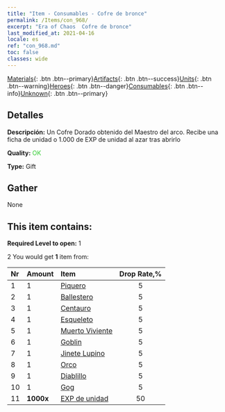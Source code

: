```yaml
---
title: "Item - Consumables - Cofre de bronce"
permalink: /Items/con_968/
excerpt: "Era of Chaos  Cofre de bronce"
last_modified_at: 2021-04-16
locale: es
ref: "con_968.md"
toc: false
classes: wide
---
```

 [Materials](/es/Items/){: .btn .btn--primary}[Artifacts](/es/Items/Artifacts/){: .btn .btn--success}[Units](/es/Items/Units/){: .btn .btn--warning}[Heroes](/es/Items/Heroes/){: .btn .btn--danger}[Consumables](/es/Items/Consumables/){: .btn .btn--info}[Unknown](/es/Items/Unknown/){: .btn .btn--primary}

## Detalles
 **Descripción:** Un Cofre Dorado obtenido del Maestro del arco. Recibe una ficha de unidad o 1.000 de EXP de unidad al azar tras abrirlo

 **Quality:** <span style="color: #32CD32">OK</span>

 **Type:** Gift

## Gather

  None

## This item contains:

 **Required Level to open:** 1

 2 You would get **1** item  from:

  | Nr | Amount |     Item    | Drop Rate,% |
  |:---|:-------|:------------|:---------:|
  | 1 | 1 | [Piquero](/es/Items/unt_190/) | 5 | 
  | 2 | 1 | [Ballestero](/es/Items/unt_191/) | 5 | 
  | 3 | 1 | [Centauro](/es/Items/unt_199/) | 5 | 
  | 4 | 1 | [Esqueleto](/es/Items/unt_208/) | 5 | 
  | 5 | 1 | [Muerto Viviente](/es/Items/unt_209/) | 5 | 
  | 6 | 1 | [Goblin](/es/Items/unt_217/) | 5 | 
  | 7 | 1 | [Jinete Lupino](/es/Items/unt_218/) | 5 | 
  | 8 | 1 | [Orco](/es/Items/unt_219/) | 5 | 
  | 9 | 1 | [Diablillo](/es/Items/unt_226/) | 5 | 
  | 10 | 1 | [Gog](/es/Items/unt_227/) | 5 | 
  | 11 |  **1000x** | [EXP de unidad](/es/Items/con_902/) | 50 | 
